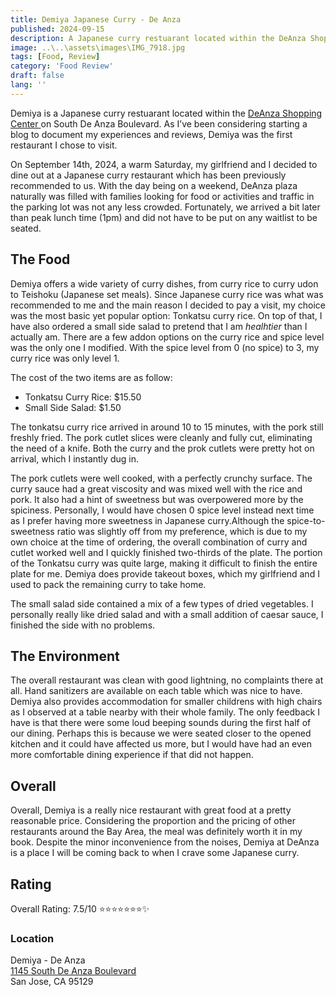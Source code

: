 ```yaml
---	
title: Demiya Japanese Curry - De Anza
published: 2024-09-15	
description: A Japanese curry restuarant located within the DeAnza Shopping Center.
image: ..\..\assets\images\IMG_7918.jpg
tags: [Food, Review]	
category: 'Food Review'	
draft: false 	
lang: ''	
---	
```


Demiya is a Japanese curry restuarant located within the [DeAnza Shopping Center
](https://maps.app.goo.gl/aERs7CHd1ibrgpEK8) on South De Anza Boulevard. As I’ve been considering starting a blog to document my experiences and reviews, Demiya was the first restaurant I chose to visit.

On September 14th, 2024, a warm Saturday, my girlfriend and I decided to dine out at a Japanese curry restaurant which has been previously recommended to us. With the day being on a weekend, DeAnza plaza naturally was filled with families looking for food or activities and traffic in the parking lot was not any less crowded. Fortunately, we arrived a bit later than peak lunch time (1pm) and did not have to be put on any waitlist to be seated.

## The Food

Demiya offers a wide variety of curry dishes, from curry rice to curry udon to Teishoku (Japanese set meals). Since Japanese curry rice was what was recommended to me and the main reason I decided to pay a visit, my choice was the most basic yet popular option: Tonkatsu curry rice. On top of that, I have also ordered a small side salad to pretend that I am *healhtier* than I actually am. There are a few addon options on the curry rice and spice level was the only one I modified. With the spice level from 0 (no spice) to 3, my curry rice was only level 1.

The cost of the two items are as follow:

- Tonkatsu Curry Rice: $15.50
- Small Side Salad: $1.50

<!-- ![image info](../../assets/images/IMG_7916.jpg)
![image info](../../assets/images/IMG_7919.jpg) -->

The tonkatsu curry rice arrived in around 10 to 15 minutes, with the pork still freshly fried. The pork cutlet slices were cleanly and fully cut, eliminating the need of a knife. Both the curry and the prok cutlets were pretty hot on arrival, which I instantly dug in.

The pork cutlets were well cooked, with a perfectly crunchy surface. The curry sauce had a great viscosity and was mixed well with the rice and pork. It also had a hint of sweetness but was overpowered more by the spiciness. Personally, I would have chosen 0 spice level instead next time as I prefer having more sweetness in Japanese curry.Although the spice-to-sweetness ratio was slightly off from my preference, which is due to my own choice at the time of ordering, the overall combination of curry and cutlet worked well and I quickly finished two-thirds of the plate. The portion of the Tonkatsu curry was quite large, making it difficult to finish the entire plate for me. Demiya does provide takeout boxes, which my girlfriend and I used to pack the remaining curry to take home.

The small salad side contained a mix of a few types of dried vegetables. I personally really like dried salad and with a small addition of caesar sauce, I finished the side with no problems.

## The Environment

The overall restaurant was clean with good lightning, no complaints there at all. Hand sanitizers are available on each table which was nice to have. Demiya also provides accommodation for smaller childrens with high chairs as I observed at a table nearby with their whole family. The only feedback I have is that there were some loud beeping sounds during the first half of our dining. Perhaps this is because we were seated closer to the opened kitchen and it could have affected us more, but I would have had an even more comfortable dining experience if that did not happen.

## Overall

Overall, Demiya is a really nice restaurant with great food at a pretty reasonable price. Considering the proportion and the pricing of other restaurants around the Bay Area, the meal was definitely worth it in my book. Despite the minor inconvenience from the noises, Demiya at DeAnza is a place I will be coming back to when I crave some Japanese curry.

## Rating

Overall Rating: 7.5/10 ⭐⭐⭐⭐⭐⭐⭐✨

### Location

Demiya - De Anza  
[1145 South De Anza Boulevard](https://www.google.com/maps/place/1145+S+De+Anza+Blvd,+San+Jose,+CA+95129/data=!4m2!3m1!1s0x808fb51ca2fa6515:0x6d11e31c1f2f95?sa=X&ved=1t:242&ictx=111)  
San Jose, CA 95129
